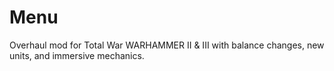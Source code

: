# Menu
Overhaul mod for Total War WARHAMMER II &amp; III with balance changes, new units, and immersive mechanics.

